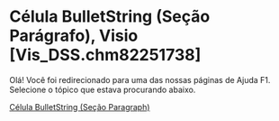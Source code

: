 
# Célula BulletString (Seção Parágrafo), Visio [Vis_DSS.chm82251738]

Olá! Você foi redirecionado para uma das nossas páginas de Ajuda F1. Selecione o tópico que estava procurando abaixo.

[Célula BulletString (Seção Paragraph)](http://msdn.microsoft.com/library/38285824-30ad-0cf2-07cb-0103ab3a415a%28Office.15%29.aspx)
